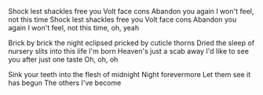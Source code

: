 Shock lest shackles free you
Volt face cons
Abandon you again
I won't feel, not this time
Shock lest shackles free you
Volt face cons
Abandon you again
I won't feel, not this time, oh, yeah

Brick by brick the night eclipsed pricked by cuticle thorns
Dried the sleep of nursery slits into this life I'm born
Heaven's just a scab away
I'd like to see you after just one taste
Oh, oh, oh

Sink your teeth into the flesh of midnight
Night forevermore
Let them see it has begun
The others I've become
